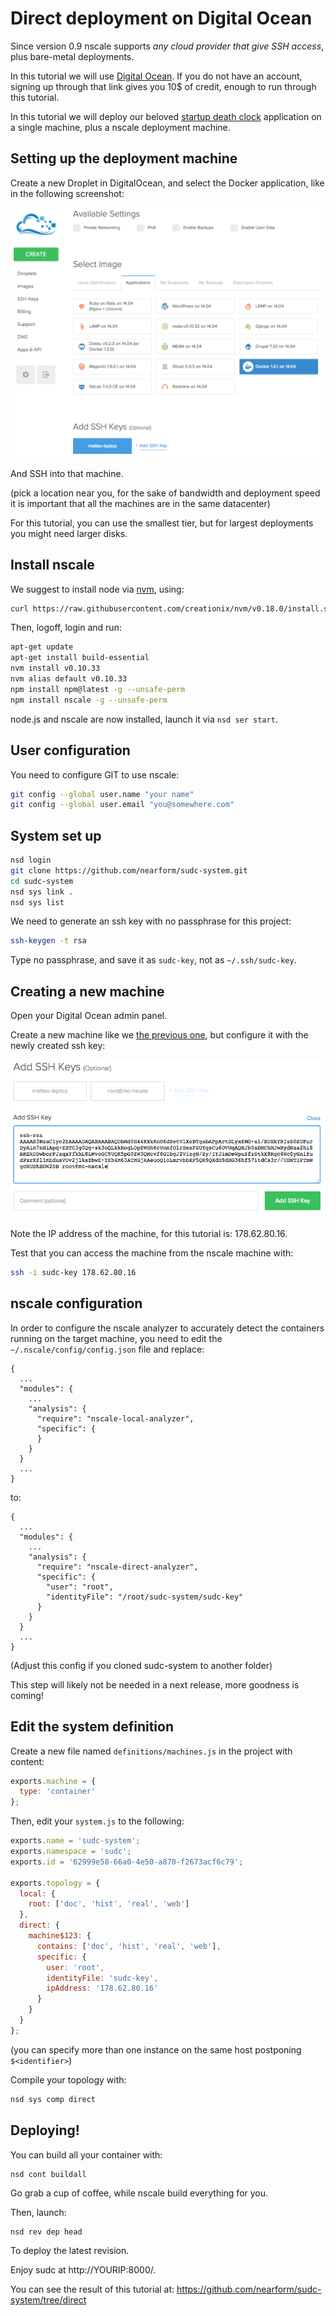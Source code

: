 Direct deployment on Digital Ocean
==================================

Since version 0.9 nscale supports _any cloud provider that give SSH
access_, plus bare-metal deployments.

In this tutorial we will use [Digital Ocean][doreferral]. If you do not
have an account, signing up through that link gives you 10$ of credit, enough to run
through this tutorial.

In this tutorial we will deploy our beloved [startup death clock][sudc]
application on a single machine, plus a nscale deployment machine.

<a name="nscale-machine"></a>
Setting up the deployment machine
---------------------------------

Create a new Droplet in DigitalOcean, and select the Docker application,
like in the following screenshot:

![image](./img/droplet-creation-screenshot.png)

And SSH into that machine.

(pick a location near you, for the sake of bandwidth and deployment
speed it is important that all the machines are in the same datacenter)

For this tutorial, you can use the smallest tier, but for largest
deployments you might need larger disks.

Install nscale
------------

We suggest to install node via [nvm](nvm), using:

```bash
curl https://raw.githubusercontent.com/creationix/nvm/v0.18.0/install.sh | bash
```

Then, logoff, login and run:

```bash
apt-get update
apt-get install build-essential
nvm install v0.10.33
nvm alias default v0.10.33
npm install npm@latest -g --unsafe-perm
npm install nscale -g --unsafe-perm
```

node.js and nscale are now installed, launch it via `nsd ser start`.

User configuration
------------------

You need to configure GIT to use nscale:

```bash
git config --global user.name "your name"
git config --global user.email "you@somewhere.com"
```

System set up
-------------

```bash
nsd login
git clone https://github.com/nearform/sudc-system.git
cd sudc-system
nsd sys link .
nsd sys list
```

We need to generate an ssh key with no passphrase for this project:

```bash
ssh-keygen -t rsa
```

Type no passphrase, and save it as `sudc-key`, not as `~/.ssh/sudc-key`.

Creating a new machine
----------------------

Open your Digital Ocean admin panel.

Create a new machine like we [the previous one](#nscale-machine), but
configure it with the newly created ssh key:

![image](./img/digital-ocean-add-key.png)

Note the IP address of the machine, for this tutorial is: 178.62.80.16.

Test that you can access the machine from the nscale machine with:

```bash
ssh -i sudc-key 178.62.80.16
```

nscale configuration
--------------------

In order to configure the nscale analyzer to accurately detect the
containers running on the target machine, you need to edit the
`~/.nscale/config/config.json` file and replace:

```
{
  ...
  "modules": {
    ...
    "analysis": {
      "require": "nscale-local-analyzer",
      "specific": {
      }
    }
  }
  ...
}
```

to:


```
{
  ...
  "modules": {
    ...
    "analysis": {
      "require": "nscale-direct-analyzer",
      "specific": {
        "user": "root",
        "identityFile": "/root/sudc-system/sudc-key"
      }
    }
  }
  ...
}
```

(Adjust this config if you cloned sudc-system to another folder)

This step will likely not be needed in a next release, more goodness is
coming!

Edit the system definition
--------------------------

Create a new file named `definitions/machines.js` in the project with content:

```js
exports.machine = {
  type: 'container'
};
```

Then, edit your `system.js` to the following:

```js
exports.name = 'sudc-system';
exports.namespace = 'sudc';
exports.id = '62999e58-66a0-4e50-a870-f2673acf6c79';

exports.topology = {
  local: {
    root: ['doc', 'hist', 'real', 'web']
  },
  direct: {
    machine$123: {
      contains: ['doc', 'hist', 'real', 'web'],
      specific: {
        user: 'root',
        identityFile: 'sudc-key',
        ipAddress: '178.62.80.16'
      }
    }
  }
};
```

(you can specify more than one instance on the same host postponing
`$<identifier>`)

Compile your topology with:

```bash
nsd sys comp direct
```

Deploying!
----------

You can build all your container with:

```bash
nsd cont buildall
```

Go grab a cup of coffee, while nscale build everything for you.

Then, launch:

```
nsd rev dep head
```

To deploy the latest revision.

Enjoy sudc at http://YOURIP:8000/.

You can see the result of this tutorial at:
https://github.com/nearform/sudc-system/tree/direct

[sudc]: http://github.com/nearform/sudc-system
[doreferral]: https://www.digitalocean.com/?refcode=c85081546a8e
